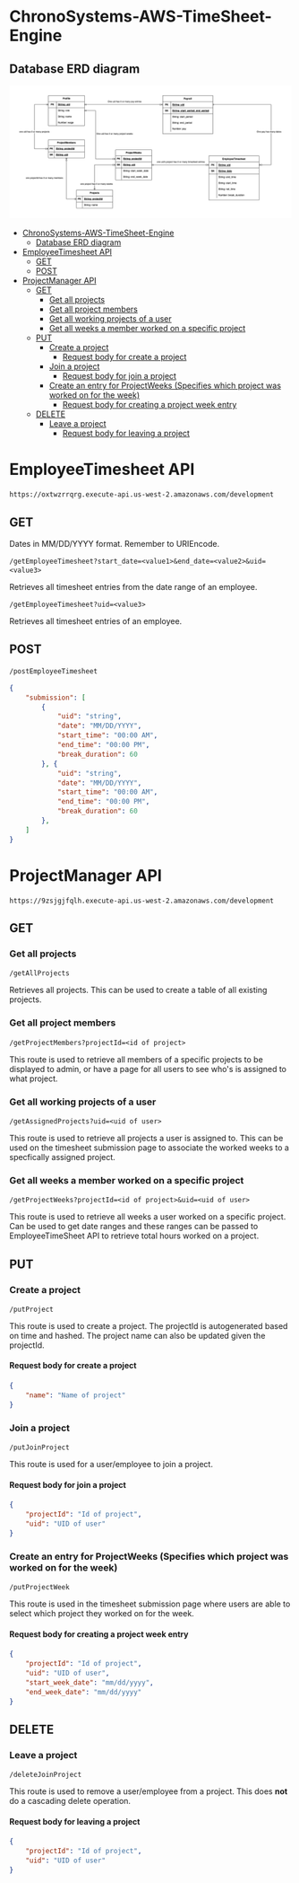 ﻿# ChronoSystems-AWS-TimeSheet-Engine
## Database ERD diagram
![Database ERD](/github-readme-assets/serverless_project.drawio.png)

- [ChronoSystems-AWS-TimeSheet-Engine](#chronosystems-aws-timesheet-engine)
	- [Database ERD diagram](#database-erd-diagram)
- [EmployeeTimesheet API](#employeetimesheet-api)
	- [GET](#get)
	- [POST](#post)
- [ProjectManager API](#projectmanager-api)
	- [GET](#get-1)
		- [Get all projects](#get-all-projects)
		- [Get all project members](#get-all-project-members)
		- [Get all working projects of a user](#get-all-working-projects-of-a-user)
		- [Get all weeks a member worked on a specific project](#get-all-weeks-a-member-worked-on-a-specific-project)
	- [PUT](#put)
		- [Create a project](#create-a-project)
			- [Request body for create a project](#request-body-for-create-a-project)
		- [Join a project](#join-a-project)
			- [Request body for join a project](#request-body-for-join-a-project)
		- [Create an entry for ProjectWeeks (Specifies which project was worked on for the week)](#create-an-entry-for-projectweeks-specifies-which-project-was-worked-on-for-the-week)
			- [Request body for creating a project week entry](#request-body-for-creating-a-project-week-entry)
	- [DELETE](#delete)
		- [Leave a project](#leave-a-project)
			- [Request body for leaving a project](#request-body-for-leaving-a-project)

# EmployeeTimesheet API
```URL
https://oxtwzrrqrg.execute-api.us-west-2.amazonaws.com/development
```
## GET
Dates in MM/DD/YYYY format. Remember to URIEncode.
```
/getEmployeeTimesheet?start_date=<value1>&end_date=<value2>&uid=<value3>
```
Retrieves all timesheet entries from the date range of an employee.

```
/getEmployeeTimesheet?uid=<value3>
```
Retrieves all timesheet entries of an employee.

## POST
```
/postEmployeeTimesheet
```

```json
{
	"submission": [
		{
			"uid": "string",
			"date": "MM/DD/YYYY",
			"start_time": "00:00 AM",
			"end_time": "00:00 PM",
			"break_duration": 60
		}, {
			"uid": "string",
			"date": "MM/DD/YYYY",
			"start_time": "00:00 AM",
			"end_time": "00:00 PM",
			"break_duration": 60
		},
	]
}
```
# ProjectManager API
```URL
https://9zsjgjfqlh.execute-api.us-west-2.amazonaws.com/development
```
## GET
### Get all projects
```
/getAllProjects
```
Retrieves all projects. This can be used to create a table of all existing projects.
### Get all project members
```
/getProjectMembers?projectId=<id of project>
```
This route is used to retrieve all members of a specific projects to be displayed to admin, or have a page for all users to see who's is assigned to what project.
### Get all working projects of a user
```
/getAssignedProjects?uid=<uid of user>
```
This route is used to retrieve all projects a user is assigned to. This can be used on the timesheet submission page to associate the worked weeks to a specfically assigned project.
### Get all weeks a member worked on a specific project
```
/getProjectWeeks?projectId=<id of project>&uid=<uid of user>
```
This route is used to retrieve all weeks a user worked on a specific project. Can be used to get date ranges and these ranges can be passed to EmployeeTimeSheet API to retrieve total hours worked on a project.
## PUT
### Create a project
```
/putProject
```
This route is used to create a project. The projectId is autogenerated based on time and hashed. The project name can also be updated given the projectId.
#### Request body for create a project
```json
{
    "name": "Name of project"
}
```
### Join a project
```
/putJoinProject
```
This route is used for a user/employee to join a project.
#### Request body for join a project
```json
{
    "projectId": "Id of project",
    "uid": "UID of user"
}
```
### Create an entry for ProjectWeeks (Specifies which project was worked on for the week)
```
/putProjectWeek
```
This route is used in the timesheet submission page where users are able to select which project they worked on for the week.
#### Request body for creating a project week entry
```json
{
    "projectId": "Id of project",
    "uid": "UID of user",
    "start_week_date": "mm/dd/yyyy",
    "end_week_date": "mm/dd/yyyy"
}
```
## DELETE
### Leave a project
```
/deleteJoinProject
```
This route is used to remove a user/employee from a project. This does **not** do a cascading delete operation.
#### Request body for leaving a project
```json
{
    "projectId": "Id of project",
    "uid": "UID of user"
}
```
